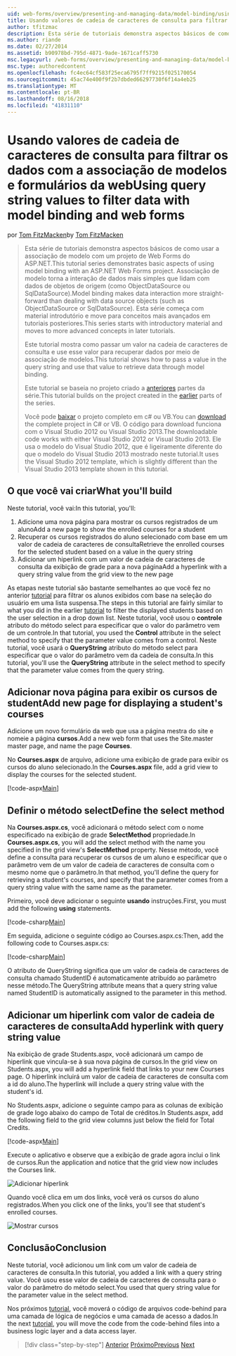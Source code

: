 ```yaml
---
uid: web-forms/overview/presenting-and-managing-data/model-binding/using-query-string-values-to-retrieve-data
title: Usando valores de cadeia de caracteres de consulta para filtrar dados com associação de modelos e formulários da web | Microsoft Docs
author: tfitzmac
description: Esta série de tutoriais demonstra aspectos básicos de como usar a associação de modelo com um projeto de Web Forms do ASP.NET. Associação de modelo torna a interação de dados mais simples-...
ms.author: riande
ms.date: 02/27/2014
ms.assetid: b90978bd-795d-4871-9ade-1671caff5730
msc.legacyurl: /web-forms/overview/presenting-and-managing-data/model-binding/using-query-string-values-to-retrieve-data
msc.type: authoredcontent
ms.openlocfilehash: fc4ec64cf583f25eca6795f7ff9215f025170054
ms.sourcegitcommit: 45ac74e400f9f2b7dbded66297730f6f14a4eb25
ms.translationtype: MT
ms.contentlocale: pt-BR
ms.lasthandoff: 08/16/2018
ms.locfileid: "41831110"
---
```

<a name="using-query-string-values-to-filter-data-with-model-binding-and-web-forms"></a><span data-ttu-id="f4d50-104">Usando valores de cadeia de caracteres de consulta para filtrar os dados com a associação de modelos e formulários da web</span><span class="sxs-lookup"><span data-stu-id="f4d50-104">Using query string values to filter data with model binding and web forms</span></span>
====================
<span data-ttu-id="f4d50-105">por [Tom FitzMacken](https://github.com/tfitzmac)</span><span class="sxs-lookup"><span data-stu-id="f4d50-105">by [Tom FitzMacken](https://github.com/tfitzmac)</span></span>

> <span data-ttu-id="f4d50-106">Esta série de tutoriais demonstra aspectos básicos de como usar a associação de modelo com um projeto de Web Forms do ASP.NET.</span><span class="sxs-lookup"><span data-stu-id="f4d50-106">This tutorial series demonstrates basic aspects of using model binding with an ASP.NET Web Forms project.</span></span> <span data-ttu-id="f4d50-107">Associação de modelo torna a interação de dados mais simples que lidam com dados de objetos de origem (como ObjectDataSource ou SqlDataSource).</span><span class="sxs-lookup"><span data-stu-id="f4d50-107">Model binding makes data interaction more straight-forward than dealing with data source objects (such as ObjectDataSource or SqlDataSource).</span></span> <span data-ttu-id="f4d50-108">Esta série começa com material introdutório e move para conceitos mais avançados em tutoriais posteriores.</span><span class="sxs-lookup"><span data-stu-id="f4d50-108">This series starts with introductory material and moves to more advanced concepts in later tutorials.</span></span>
> 
> <span data-ttu-id="f4d50-109">Este tutorial mostra como passar um valor na cadeia de caracteres de consulta e use esse valor para recuperar dados por meio de associação de modelos.</span><span class="sxs-lookup"><span data-stu-id="f4d50-109">This tutorial shows how to pass a value in the query string and use that value to retrieve data through model binding.</span></span>
> 
> <span data-ttu-id="f4d50-110">Este tutorial se baseia no projeto criado a [anteriores](retrieving-data.md) partes da série.</span><span class="sxs-lookup"><span data-stu-id="f4d50-110">This tutorial builds on the project created in the [earlier](retrieving-data.md) parts of the series.</span></span>
> 
> <span data-ttu-id="f4d50-111">Você pode [baixar](https://go.microsoft.com/fwlink/?LinkId=286116) o projeto completo em c# ou VB.</span><span class="sxs-lookup"><span data-stu-id="f4d50-111">You can [download](https://go.microsoft.com/fwlink/?LinkId=286116) the complete project in C# or VB.</span></span> <span data-ttu-id="f4d50-112">O código para download funciona com o Visual Studio 2012 ou Visual Studio 2013.</span><span class="sxs-lookup"><span data-stu-id="f4d50-112">The downloadable code works with either Visual Studio 2012 or Visual Studio 2013.</span></span> <span data-ttu-id="f4d50-113">Ele usa o modelo do Visual Studio 2012, que é ligeiramente diferente do que o modelo do Visual Studio 2013 mostrado neste tutorial.</span><span class="sxs-lookup"><span data-stu-id="f4d50-113">It uses the Visual Studio 2012 template, which is slightly different than the Visual Studio 2013 template shown in this tutorial.</span></span>


## <a name="what-youll-build"></a><span data-ttu-id="f4d50-114">O que você vai criar</span><span class="sxs-lookup"><span data-stu-id="f4d50-114">What you'll build</span></span>

<span data-ttu-id="f4d50-115">Neste tutorial, você vai:</span><span class="sxs-lookup"><span data-stu-id="f4d50-115">In this tutorial, you'll:</span></span>

1. <span data-ttu-id="f4d50-116">Adicione uma nova página para mostrar os cursos registrados de um aluno</span><span class="sxs-lookup"><span data-stu-id="f4d50-116">Add a new page to show the enrolled courses for a student</span></span>
2. <span data-ttu-id="f4d50-117">Recuperar os cursos registrados do aluno selecionado com base em um valor de cadeia de caracteres de consulta</span><span class="sxs-lookup"><span data-stu-id="f4d50-117">Retrieve the enrolled courses for the selected student based on a value in the query string</span></span>
3. <span data-ttu-id="f4d50-118">Adicionar um hiperlink com um valor de cadeia de caracteres de consulta da exibição de grade para a nova página</span><span class="sxs-lookup"><span data-stu-id="f4d50-118">Add a hyperlink with a query string value from the grid view to the new page</span></span>

<span data-ttu-id="f4d50-119">As etapas neste tutorial são bastante semelhantes ao que você fez no anterior [tutorial](sorting-paging-and-filtering-data.md) para filtrar os alunos exibidos com base na seleção do usuário em uma lista suspensa.</span><span class="sxs-lookup"><span data-stu-id="f4d50-119">The steps in this tutorial are fairly similar to what you did in the earlier [tutorial](sorting-paging-and-filtering-data.md) to filter the displayed students based on the user selection in a drop down list.</span></span> <span data-ttu-id="f4d50-120">Neste tutorial, você usou o **controle** atributo do método select para especificar que o valor do parâmetro vem de um controle.</span><span class="sxs-lookup"><span data-stu-id="f4d50-120">In that tutorial, you used the **Control** attribute in the select method to specify that the parameter value comes from a control.</span></span> <span data-ttu-id="f4d50-121">Neste tutorial, você usará o **QueryString** atributo do método select para especificar que o valor do parâmetro vem da cadeia de consulta.</span><span class="sxs-lookup"><span data-stu-id="f4d50-121">In this tutorial, you'll use the **QueryString** attribute in the select method to specify that the parameter value comes from the query string.</span></span>

## <a name="add-new-page-for-displaying-a-students-courses"></a><span data-ttu-id="f4d50-122">Adicionar nova página para exibir os cursos de student</span><span class="sxs-lookup"><span data-stu-id="f4d50-122">Add new page for displaying a student's courses</span></span>

<span data-ttu-id="f4d50-123">Adicione um novo formulário da web que usa a página mestra do site e nomeie a página **cursos**.</span><span class="sxs-lookup"><span data-stu-id="f4d50-123">Add a new web form that uses the Site.master master page, and name the page **Courses**.</span></span>

<span data-ttu-id="f4d50-124">No **Courses.aspx** de arquivo, adicione uma exibição de grade para exibir os cursos do aluno selecionado.</span><span class="sxs-lookup"><span data-stu-id="f4d50-124">In the **Courses.aspx** file, add a grid view to display the courses for the selected student.</span></span>

[!code-aspx[Main](using-query-string-values-to-retrieve-data/samples/sample1.aspx)]

## <a name="define-the-select-method"></a><span data-ttu-id="f4d50-125">Definir o método select</span><span class="sxs-lookup"><span data-stu-id="f4d50-125">Define the select method</span></span>

<span data-ttu-id="f4d50-126">Na **Courses.aspx.cs**, você adicionará o método select com o nome especificado na exibição de grade **SelectMethod** propriedade.</span><span class="sxs-lookup"><span data-stu-id="f4d50-126">In **Courses.aspx.cs**, you will add the select method with the name you specified in the grid view's **SelectMethod** property.</span></span> <span data-ttu-id="f4d50-127">Nesse método, você define a consulta para recuperar os cursos de um aluno e especificar que o parâmetro vem de um valor de cadeia de caracteres de consulta com o mesmo nome que o parâmetro.</span><span class="sxs-lookup"><span data-stu-id="f4d50-127">In that method, you'll define the query for retrieving a student's courses, and specify that the parameter comes from a query string value with the same name as the parameter.</span></span>

<span data-ttu-id="f4d50-128">Primeiro, você deve adicionar o seguinte **usando** instruções.</span><span class="sxs-lookup"><span data-stu-id="f4d50-128">First, you must add the following **using** statements.</span></span>

[!code-csharp[Main](using-query-string-values-to-retrieve-data/samples/sample2.cs)]

<span data-ttu-id="f4d50-129">Em seguida, adicione o seguinte código ao Courses.aspx.cs:</span><span class="sxs-lookup"><span data-stu-id="f4d50-129">Then, add the following code to Courses.aspx.cs:</span></span>

[!code-csharp[Main](using-query-string-values-to-retrieve-data/samples/sample3.cs)]

<span data-ttu-id="f4d50-130">O atributo de QueryString significa que um valor de cadeia de caracteres de consulta chamado StudentID é automaticamente atribuído ao parâmetro nesse método.</span><span class="sxs-lookup"><span data-stu-id="f4d50-130">The QueryString attribute means that a query string value named StudentID is automatically assigned to the parameter in this method.</span></span>

## <a name="add-hyperlink-with-query-string-value"></a><span data-ttu-id="f4d50-131">Adicionar um hiperlink com valor de cadeia de caracteres de consulta</span><span class="sxs-lookup"><span data-stu-id="f4d50-131">Add hyperlink with query string value</span></span>

<span data-ttu-id="f4d50-132">Na exibição de grade Students.aspx, você adicionará um campo de hiperlink que vincula-se à sua nova página de cursos.</span><span class="sxs-lookup"><span data-stu-id="f4d50-132">In the grid view on Students.aspx, you will add a hyperlink field that links to your new Courses page.</span></span> <span data-ttu-id="f4d50-133">O hiperlink incluirá um valor de cadeia de caracteres de consulta com a id do aluno.</span><span class="sxs-lookup"><span data-stu-id="f4d50-133">The hyperlink will include a query string value with the student's id.</span></span>

<span data-ttu-id="f4d50-134">No Students.aspx, adicione o seguinte campo para as colunas de exibição de grade logo abaixo do campo de Total de créditos.</span><span class="sxs-lookup"><span data-stu-id="f4d50-134">In Students.aspx, add the following field to the grid view columns just below the field for Total Credits.</span></span>

[!code-aspx[Main](using-query-string-values-to-retrieve-data/samples/sample4.aspx?highlight=7-8)]

<span data-ttu-id="f4d50-135">Execute o aplicativo e observe que a exibição de grade agora inclui o link de cursos.</span><span class="sxs-lookup"><span data-stu-id="f4d50-135">Run the application and notice that the grid view now includes the Courses link.</span></span>

![Adicionar hiperlink](using-query-string-values-to-retrieve-data/_static/image1.png)

<span data-ttu-id="f4d50-137">Quando você clica em um dos links, você verá os cursos do aluno registrados.</span><span class="sxs-lookup"><span data-stu-id="f4d50-137">When you click one of the links, you'll see that student's enrolled courses.</span></span>

![Mostrar cursos](using-query-string-values-to-retrieve-data/_static/image2.png)

## <a name="conclusion"></a><span data-ttu-id="f4d50-139">Conclusão</span><span class="sxs-lookup"><span data-stu-id="f4d50-139">Conclusion</span></span>

<span data-ttu-id="f4d50-140">Neste tutorial, você adicionou um link com um valor de cadeia de caracteres de consulta.</span><span class="sxs-lookup"><span data-stu-id="f4d50-140">In this tutorial, you added a link with a query string value.</span></span> <span data-ttu-id="f4d50-141">Você usou esse valor de cadeia de caracteres de consulta para o valor do parâmetro do método select.</span><span class="sxs-lookup"><span data-stu-id="f4d50-141">You used that query string value for the parameter value in the select method.</span></span>

<span data-ttu-id="f4d50-142">Nos próximos [tutorial](adding-business-logic-layer.md), você moverá o código de arquivos code-behind para uma camada de lógica de negócios e uma camada de acesso a dados.</span><span class="sxs-lookup"><span data-stu-id="f4d50-142">In the next [tutorial](adding-business-logic-layer.md), you will move the code from the code-behind files into a business logic layer and a data access layer.</span></span>

> [!div class="step-by-step"]
> <span data-ttu-id="f4d50-143">[Anterior](integrating-jquery-ui.md)
> [Próximo](adding-business-logic-layer.md)</span><span class="sxs-lookup"><span data-stu-id="f4d50-143">[Previous](integrating-jquery-ui.md)
[Next](adding-business-logic-layer.md)</span></span>
